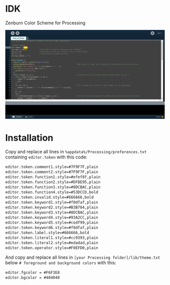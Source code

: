 # IDK
Zenburn Color Scheme for Processing

![alt text](https://github.com/marky0470/ultra-neo-desk-top/blob/master/git.PNG)

# Installation
Copy and replace all lines in ```%appdata%/Processing/preferences.txt``` containing ```editor.token``` with this code:
```
editor.token.comment1.style=#7F9F7F,plain
editor.token.comment2.style=#7F9F7F,plain
editor.token.function1.style=#efef8f,plain
editor.token.function2.style=#DFBE95,plain
editor.token.function3.style=#8DCBAC,plain
editor.token.function4.style=#53DCCD,bold
editor.token.invalid.style=#666666,bold
editor.token.keyword1.style=#f0dfaf,plain
editor.token.keyword2.style=#B3B784,plain
editor.token.keyword3.style=#8DCBAC,plain
editor.token.keyword4.style=#93A2CC,plain
editor.token.keyword5.style=#cedf99,plain
editor.token.keyword6.style=#f0dfaf,plain
editor.token.label.style=#666666,bold
editor.token.literal1.style=#cc9393,plain
editor.token.literal2.style=#edadad,plain
editor.token.operator.style=#F0EFD0,plain
```

And copy and replace all lines in ```[your Processing folder]/lib/theme.txt``` below ```# foreground and background colors``` with this:
```
editor.fgcolor = #F6F3E8
editor.bgcolor = #404040
```
